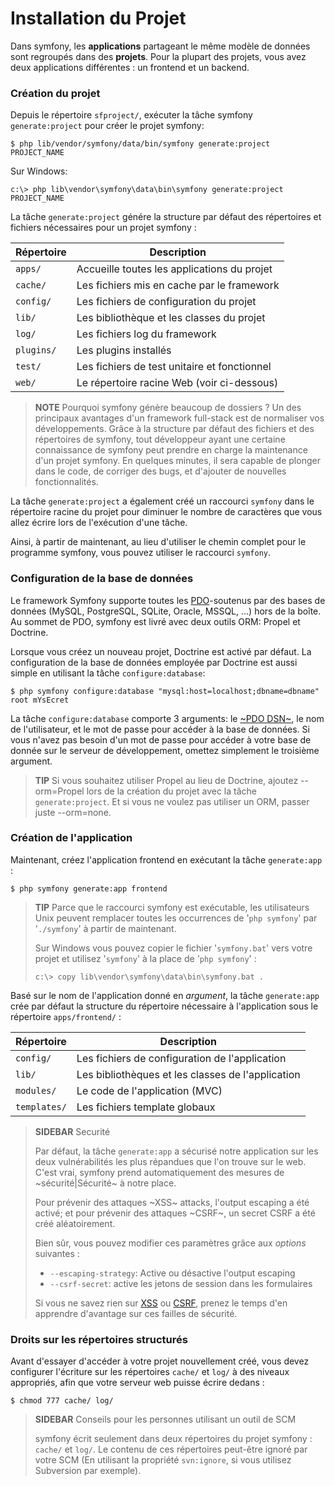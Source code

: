 Installation du ﻿Projet
=============

Dans symfony, les **applications** partageant le même modèle de données sont regroupés dans des
**projets**. Pour la plupart des projets, vous avez deux applications différentes : un
frontend et un backend.

### Création du projet

Depuis le répertoire `sfproject/`, exécuter la tâche symfony `generate:project` pour
créer le projet symfony:

    $ php lib/vendor/symfony/data/bin/symfony generate:project PROJECT_NAME

Sur Windows:

    c:\> php lib\vendor\symfony\data\bin\symfony generate:project PROJECT_NAME

La tâche `generate:project` génére la structure par défaut des répertoires et
fichiers nécessaires pour un projet symfony :

 | Répertoire  | Description
 | ----------- | ----------------------------------
 | `apps/`     | Accueille toutes les applications du projet
 | `cache/`    | Les fichiers mis en cache par le framework
 | `config/`   | Les fichiers de configuration du projet
 | `lib/`      | Les bibliothèque et les classes du projet
 | `log/`      | Les fichiers log du framework
 | `plugins/`  | Les plugins installés
 | `test/`     | Les fichiers de test unitaire et fonctionnel
 | `web/`      | Le répertoire racine Web (voir ci-dessous)

>**NOTE**
>Pourquoi symfony génère beaucoup de dossiers ? Un des principaux avantages d'un
>framework full-stack est de normaliser vos développements. Grâce à
>la structure par défaut des fichiers et des répertoires de symfony, tout développeur
>ayant une certaine connaissance de symfony peut prendre en charge la maintenance d'un projet symfony.
>En quelques minutes, il sera capable de plonger dans le code, de corriger des bugs,
>et d'ajouter de nouvelles fonctionnalités.

La tâche `generate:project` a également créé un raccourci `symfony` dans le
répertoire racine du projet pour diminuer le nombre de caractères que vous allez écrire
lors de l'exécution d'une tâche.

Ainsi, à partir de maintenant, au lieu d'utiliser le chemin complet pour le programme
symfony, vous pouvez utiliser le raccourci `symfony`.

### Configuration de la base de données

Le framework Symfony supporte toutes les [PDO](http://www.php.net/PDO)-soutenus
par des bases de données (MySQL, PostgreSQL, SQLite, Oracle, MSSQL, ...) hors de la boîte. Au
sommet de PDO, symfony est livré avec deux outils ORM: Propel et Doctrine.

Lorsque vous créez un nouveau projet, Doctrine est activé par défaut. La configuration
de la base de données employée par Doctrine est aussi simple en utilisant la tâche `configure:database`:

    $ php symfony configure:database "mysql:host=localhost;dbname=dbname" root mYsEcret

La tâche `configure:database` comporte 3 arguments: le
[~PDO DSN~](http://www.php.net/manual/en/pdo.drivers.php), le nom de l'utilisateur, et
le mot de passe pour accéder à la base de données. Si vous n'avez pas besoin d'un mot de passe pour
accéder à votre base de donnée sur le serveur de développement, omettez simplement le troisième argument.

>**TIP**
>Si vous souhaitez utiliser Propel au lieu de Doctrine, ajoutez --orm=Propel lors de la création
>du projet avec la tâche `generate:project`. Et si vous ne voulez pas utiliser un
>ORM, passer juste --orm=none.

### Création de l'application

Maintenant, créez l'application frontend en exécutant la tâche `generate:app` :

    $ php symfony generate:app frontend

>**TIP**
>Parce que le raccourci symfony est exécutable, les utilisateurs Unix peuvent remplacer toutes
>les occurrences de '`php symfony`' par '`./symfony`' à partir de maintenant.
>
>Sur Windows vous pouvez copier le fichier '`symfony.bat`' vers votre projet et utilisez
>'`symfony`' à la place de '`php symfony`' :
>
>     c:\> copy lib\vendor\symfony\data\bin\symfony.bat .

Basé sur le nom de l'application donné en *argument*, la tâche `generate:app`
crée par défaut la structure du répertoire nécessaire à l'application sous le
répertoire `apps/frontend/` :

 | Répertoire   | Description
 | ------------ | -------------------------------------
 | `config/`    | Les fichiers de configuration de l'application
 | `lib/`       | Les bibliothèques et les classes de l'application
 | `modules/`   | Le code de l'application (MVC)
 | `templates/` | Les fichiers template globaux

>**SIDEBAR**
>Securité
>
>Par défaut, la tâche `generate:app` a sécurisé notre application sur les deux vulnérabilités
>les plus répandues que l'on trouve sur le web. C'est vrai, symfony
>prend automatiquement des mesures de ~sécurité|Sécurité~ à notre place.
>
>Pour prévenir des attaques ~XSS~ attacks, l'output escaping a été activé; et pour prévenir
>des attaques ~CSRF~, un secret CSRF a été créé aléatoirement.
>
>Bien sûr, vous pouvez modifier ces paramètres grâce aux *options* suivantes :
>
>  * `--escaping-strategy`: Active ou désactive l'output escaping
>  * `--csrf-secret`: active les jetons de session dans les formulaires
>
>Si vous ne savez rien sur
>[XSS](http://en.wikipedia.org/wiki/Cross-site_scripting) ou
>[CSRF](http://en.wikipedia.org/wiki/CSRF), prenez le temps d'en apprendre d'avantage sur
>ces failles de sécurité.

### Droits sur les répertoires structurés

Avant d'essayer d'accéder à votre projet nouvellement créé, vous devez configurer l'écriture
sur les répertoires `cache/` et `log/` à des niveaux appropriés,
afin que votre serveur web puisse écrire dedans :

    $ chmod 777 cache/ log/

>**SIDEBAR**
>Conseils pour les personnes utilisant un outil de SCM
>
>symfony écrit seulement dans deux répertoires du projet symfony :
>`cache/` et `log/`. Le contenu de ces répertoires peut-être ignoré
>par votre SCM (En utilisant la propriété `svn:ignore`, si vous utilisez Subversion
>par exemple).